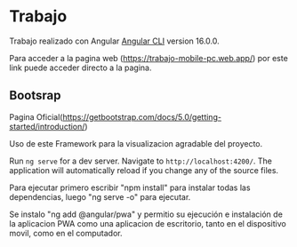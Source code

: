 # Trabajo
Trabajo realizado con Angular [Angular CLI](https://github.com/angular/angular-cli) version 16.0.0.

Para acceder a la pagina web (https://trabajo-mobile-pc.web.app/) por este link puede acceder directo a la pagina.

## Bootsrap
Pagina Oficial(https://getbootstrap.com/docs/5.0/getting-started/introduction/)

Uso de este Framework para la visualizacion agradable del proyecto.

Run `ng serve` for a dev server. Navigate to `http://localhost:4200/`. The application will automatically reload if you change any of the source files.

Para ejecutar primero escribir "npm install" para instalar todas las dependencias, luego "ng serve -o" para ejecutar.

Se instalo "ng add @angular/pwa" y permitio su ejecución e instalación de la aplicacion PWA como una aplicacion de escritorio, tanto en el dispositivo movil, como en el computador.

